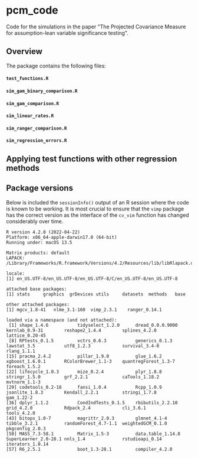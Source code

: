 # pcm_code
Code for the simulations in the paper "The Projected Covariance Measure for assumption-lean variable significance testing".

## Overview
The package contains the following files:

#### `test_functions.R`


#### `sim_gam_binary_comparison.R`


#### `sim_gam_comparison.R`


#### `sim_linear_rates.R`


#### `sim_ranger_comparison.R`


#### `sim_regression_errors.R`


## Applying test functions with other regression methods




## Package versions
Below is included the `sessionInfo()` output of an R session where the code is known to be working. It is most crucial to ensure that the `vimp` package has the correct version as the interface of the `cv_vim` function has changed considerably over time. 

```{r}
R version 4.2.0 (2022-04-22)
Platform: x86_64-apple-darwin17.0 (64-bit)
Running under: macOS 13.5

Matrix products: default
LAPACK: /Library/Frameworks/R.framework/Versions/4.2/Resources/lib/libRlapack.dylib

locale:
[1] en_US.UTF-8/en_US.UTF-8/en_US.UTF-8/C/en_US.UTF-8/en_US.UTF-8

attached base packages:
[1] stats     graphics  grDevices utils     datasets  methods   base     

other attached packages:
[1] mgcv_1.8-41   nlme_3.1-160  vimp_2.3.1    ranger_0.14.1

loaded via a namespace (and not attached):
 [1] shape_1.4.6           tidyselect_1.2.0      dread_0.0.0.9000      kernlab_0.9-31        reshape2_1.4.4        splines_4.2.0         lattice_0.20-45      
 [8] RPtests_0.1.5         vctrs_0.6.3           generics_0.1.3        lawstat_3.5           utf8_1.2.3            survival_3.4-0        rlang_1.1.1          
[15] pracma_2.4.2          pillar_1.9.0          glue_1.6.2            xgboost_1.6.0.1       RColorBrewer_1.1-3    quantregForest_1.3-7  foreach_1.5.2        
[22] lifecycle_1.0.3       mize_0.2.4            plyr_1.8.8            stringr_1.5.0         grf_2.2.1             caTools_1.18.2        mvtnorm_1.1-3        
[29] codetools_0.2-18      fansi_1.0.4           Rcpp_1.0.9            jsonlite_1.8.3        Kendall_2.2.1         stringi_1.7.8         gam_1.22-2           
[36] dplyr_1.1.2           CondIndTests_0.1.5    rbibutils_2.2.10      grid_4.2.0            Rdpack_2.4            cli_3.6.1             tools_4.2.0          
[43] bitops_1.0-7          magrittr_2.0.3        glmnet_4.1-4          tibble_3.2.1          randomForest_4.7-1.1  weightedGCM_0.1.0     pkgconfig_2.0.3      
[50] MASS_7.3-58.1         Matrix_1.5-3          data.table_1.14.8     SuperLearner_2.0-28.1 nnls_1.4              rstudioapi_0.14       iterators_1.0.14     
[57] R6_2.5.1              boot_1.3-28.1         compiler_4.2.0 
```
